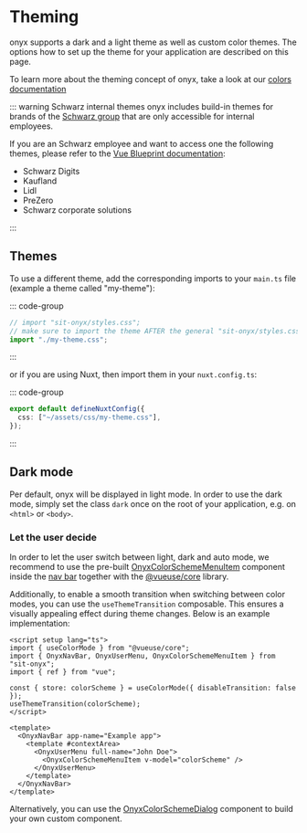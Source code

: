 # Theming

onyx supports a dark and a light theme as well as custom color themes. The options how to set up the theme for your application are described on this page.

To learn more about the theming concept of onyx, take a look at our [colors documentation](/basics/colors.html)

::: warning Schwarz internal themes
onyx includes build-in themes for brands of the [Schwarz group](https://gruppe.schwarz/) that are only accessible for internal employees.

If you are an Schwarz employee and want to access one the following themes, please refer to the [Vue Blueprint documentation](https://vue-blueprint.schwarz/guide/onyx-themes.html):

- Schwarz Digits
- Kaufland
- Lidl
- PreZero
- Schwarz corporate solutions

:::

## Themes

To use a different theme, add the corresponding imports to your `main.ts` file (example a theme called "my-theme"):

::: code-group

```ts [main.ts]
// import "sit-onyx/styles.css";
// make sure to import the theme AFTER the general "sit-onyx/styles.css" file!
import "./my-theme.css";
```

:::

or if you are using Nuxt, then import them in your `nuxt.config.ts`:

::: code-group

```ts [nuxt.config.ts]
export default defineNuxtConfig({
  css: ["~/assets/css/my-theme.css"],
});
```

:::

## Dark mode

Per default, onyx will be displayed in light mode. In order to use the dark mode, simply set the class `dark` once on the root of your application, e.g. on `<html>` or `<body>`.

### Let the user decide

In order to let the user switch between light, dark and auto mode, we recommend to use the pre-built [OnyxColorSchemeMenuItem](https://storybook.onyx.schwarz/?path=/docs/navigation-navbar-modules-colorschemedialog--docs) component inside the [nav bar](https://storybook.onyx.schwarz/?path=/story/navigation-navbar--with-context-area) together with the [@vueuse/core](https://vueuse.org/core/useColorMode) library.

Additionally, to enable a smooth transition when switching between color modes, you can use the `useThemeTransition` composable. This ensures a visually appealing effect during theme changes.
Below is an example implementation:

```vue
<script setup lang="ts">
import { useColorMode } from "@vueuse/core";
import { OnyxNavBar, OnyxUserMenu, OnyxColorSchemeMenuItem } from "sit-onyx";
import { ref } from "vue";

const { store: colorScheme } = useColorMode({ disableTransition: false });
useThemeTransition(colorScheme);
</script>

<template>
  <OnyxNavBar app-name="Example app">
    <template #contextArea>
      <OnyxUserMenu full-name="John Doe">
        <OnyxColorSchemeMenuItem v-model="colorScheme" />
      </OnyxUserMenu>
    </template>
  </OnyxNavBar>
</template>
```

Alternatively, you can use the [OnyxColorSchemeDialog](https://storybook.onyx.schwarz/?path=/docs/support-colorschemedialog--docs) component to build your own custom component.
